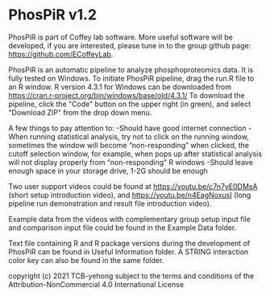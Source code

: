 # PhosPiR v1.2
PhosPiR is part of Coffey lab software. More useful software will be developed, if you are interested, please tune in to the group github page: https://github.com/ECoffeyLab.

PhosPiR is an automatic pipeline to analyze phosphoproteomics data. It is fully tested on Windows.
To initiate PhosPiR pipeline, drag the run.R file to an R window.
R version 4.3.1 for Windows can be downloaded from https://cran.r-project.org/bin/windows/base/old/4.3.1/
To download the pipeline, click the "Code" button on the upper right (in green), and select "Download ZIP" from the drop down menu.

A few things to pay attention to:
-Should have good internet connection
-When running statistical analysis, try not to click on the running window, sometimes the window will become “non-responding” when clicked, the cutoff selection window, for example, when pops up after statistical analysis will not display properly from “non-responding” R windows
-Should leave enough space in your storage drive, 1-2G should be enough

Two user support videos could be found at https://youtu.be/c7n7yE0DMsA (short setup introduction video), and https://youtu.be/n4EagNoxusI (long pipeline run demonstration and result file introduction video).

Example data from the videos with complementary group setup input file and comparison input file could be found in the Example Data folder.

Text file containing R and R package versions during the development of PhosPiR can be found in Useful Information folder.
A STRING interaction color key can also be found in the same folder.

copyright (c) 2021 TCB-yehong subject to the terms and conditions of the Attribution-NonCommercial 4.0 International License
